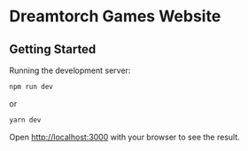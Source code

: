 # Dreamtorch Games Website

## Getting Started

Running the development server:

```bash
npm run dev
```

or

```bash
yarn dev
```

Open [http://localhost:3000](http://localhost:3000) with your browser to see the result.
